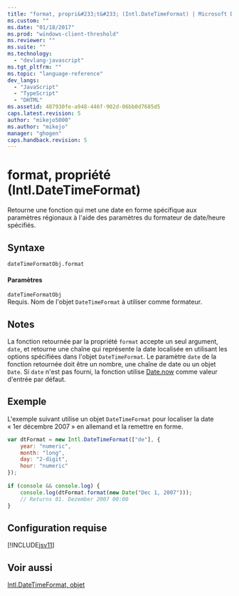 ```yaml
---
title: "format, propri&#233;t&#233; (Intl.DateTimeFormat) | Microsoft Docs"
ms.custom: ""
ms.date: "01/18/2017"
ms.prod: "windows-client-threshold"
ms.reviewer: ""
ms.suite: ""
ms.technology: 
  - "devlang-javascript"
ms.tgt_pltfrm: ""
ms.topic: "language-reference"
dev_langs: 
  - "JavaScript"
  - "TypeScript"
  - "DHTML"
ms.assetid: 487930fe-a948-446f-902d-06bb0d7685d5
caps.latest.revision: 5
author: "mikejo5000"
ms.author: "mikejo"
manager: "ghogen"
caps.handback.revision: 5
---
```

# format, propri&#233;t&#233; (Intl.DateTimeFormat)
Retourne une fonction qui met une date en forme spécifique aux paramètres régionaux à l'aide des paramètres du formateur de date\/heure spécifiés.  
  
## Syntaxe  
  
```  
dateTimeFormatObj.format  
```  
  
#### Paramètres  
 `dateTimeFormatObj`  
 Requis.  Nom de l'objet `DateTimeFormat` à utiliser comme formateur.  
  
## Notes  
 La fonction retournée par la propriété `format` accepte un seul argument, `date`, et retourne une chaîne qui représente la date localisée en utilisant les options spécifiées dans l'objet `DateTimeFormat`.  Le paramètre `date` de la fonction retournée doit être un nombre, une chaîne de date ou un objet `Date`.  Si `date` n'est pas fourni, la fonction utilise [Date.now](../../javascript/reference/date-now-function-javascript.md) comme valeur d'entrée par défaut.  
  
## Exemple  
 L'exemple suivant utilise un objet `DateTimeFormat` pour localiser la date « 1er décembre 2007 » en allemand et la remettre en forme.  
  
```javascript  
var dtFormat = new Intl.DateTimeFormat(["de"], {  
    year: "numeric",  
    month: "long",  
    day: "2-digit",  
    hour: "numeric"  
});  
  
if (console && console.log) {  
    console.log(dtFormat.format(new Date("Dec 1, 2007")));  
    // Returns 01. Dezember 2007 00:00  
}  
```  
  
## Configuration requise  
 [!INCLUDE[jsv11](../../javascript/reference/includes/jsv11-md.md)]  
  
## Voir aussi  
 [Intl.DateTimeFormat, objet](../../javascript/reference/intl-datetimeformat-object-javascript.md)